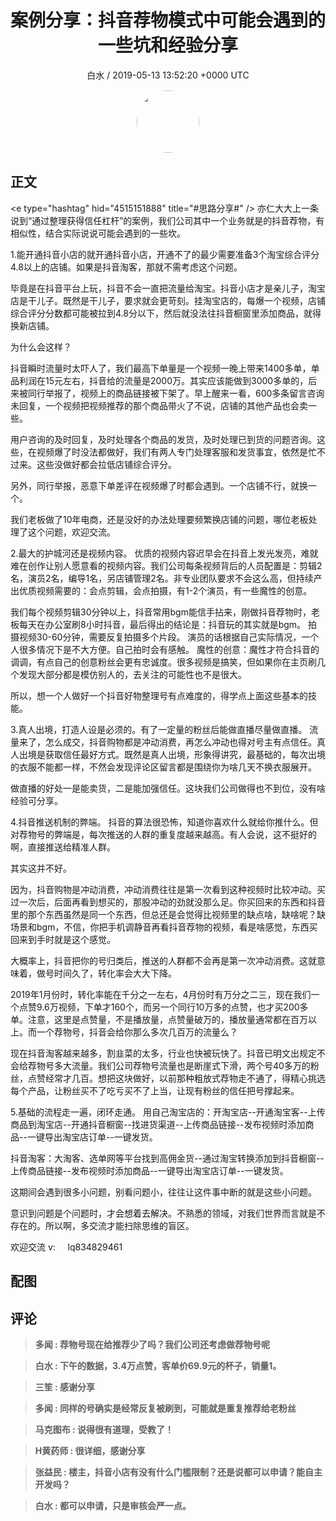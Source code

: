 <h1 align="center">案例分享：抖音荐物模式中可能会遇到的一些坑和经验分享</h1>
<p align="center">
    <a>白水 / 2019-05-13 13:52:20 &#43;0000 UTC</a>
</p>

<div align="center">
    <img src="https://images.zsxq.com/Fj4lWpm_-dMIN2R57mE-g_AatDbT?e=1590940799&amp;token=kIxbL07-8jAj8w1n4s9zv64FuZZNEATmlU_Vm6zD:3tZUgWG3nfiKZ6Mw6Izt79KKcWw=" width="100" height="100" style="border:1px solid;border-radius:50%; color:#ffffff"/>
</div>

## 正文

<div>
&lt;e type=&#34;hashtag&#34; hid=&#34;4515151888&#34; title=&#34;#思路分享#&#34; /&gt; 亦仁大大上一条说到“通过整理获得信任杠杆”的案例，我们公司其中一个业务就是的抖音荐物，有相似性，结合实际说说可能会遇到的一些坎。

1.能开通抖音小店的就开通抖音小店，开通不了的最少需要准备3个淘宝综合评分4.8以上的店铺。如果是抖音淘客，那就不需考虑这个问题。

毕竟是在抖音平台上玩，抖音不会一直把流量给淘宝。抖音小店才是亲儿子，淘宝店是干儿子。既然是干儿子，要求就会更苛刻。挂淘宝店的，每爆一个视频，店铺综合评分分数都可能被拉到4.8分以下，然后就没法往抖音橱窗里添加商品，就得换新店铺。

为什么会这样？

抖音瞬时流量时太吓人了，我们最高下单量是一个视频一晚上带来1400多单，单品利润在15元左右，抖音给的流量是2000万。其实应该能做到3000多单的，后来被同行举报了，视频上的商品链接被下架了。早上醒来一看，600多条留言咨询未回复，一个视频把视频推荐的那个商品带火了不说，店铺的其他产品也会卖一些。

用户咨询的及时回复，及时处理各个商品的发货，及时处理已到货的问题咨询。这些，在视频爆了时没法都做好，我们有两人专门处理客服和发货事宜，依然是忙不过来。这些没做好都会拉低店铺综合评分。

另外，同行举报，恶意下单差评在视频爆了时都会遇到。一个店铺不行，就换一个。

我们老板做了10年电商，还是没好的办法处理要频繁换店铺的问题，哪位老板处理了这个问题，欢迎交流。

2.最大的护城河还是视频内容。
优质的视频内容迟早会在抖音上发光发亮，难就难在创作让别人愿意看的视频内容。我们公司每条视频背后的人员配置是：剪辑2名，演员2名，编导1名，另店铺管理2名。非专业团队要求不会这么高，但持续产出优质视频需要的：会点剪辑，会点拍摄，有1-2个演员，有一些魔性的创意。

我们每个视频剪辑30分钟以上，抖音常用bgm能信手拈来，刚做抖音荐物时，老板每天在办公室刷8小时抖音，最后得出的结论是：抖音玩的其实就是bgm。
拍摄视频30-60分钟，需要反复拍摄多个片段。
演员的话根据自己实际情况，一个人很多情况下是不大方便。自己拍时会有感触。
魔性的创意：魔性才符合抖音的调调，有点自己的创意粉丝会更有忠诚度。很多视频是搞笑，但如果你在主页刷几个发现大部分都是模仿别人的，去关注的可能性也不是很大。

所以，想一个人做好一个抖音好物整理号有点难度的，得学点上面这些基本的技能。

3.真人出境，打造人设是必须的。有了一定量的粉丝后能做直播尽量做直播。
流量来了，怎么成交，抖音购物都是冲动消费，再怎么冲动也得对号主有点信任。真人出境是获取信任最好方式。既然是真人出境，形象得讲究，最基础的，每次出境的衣服不能都一样，不然会发现评论区留言都是围绕你为啥几天不换衣服展开。

做直播的好处一是能卖货，二是能加强信任。这块我们公司做得也不到位，没有啥经验可分享。

4.抖音推送机制的弊端。
抖音的算法很恐怖，知道你喜欢什么就给你推什么。但对荐物号的弊端是，每次推送的人群的重复度越来越高。有人会说，这不挺好的啊，直接推送给精准人群。

其实这并不好。

因为，抖音购物是冲动消费，冲动消费往往是第一次看到这种视频时比较冲动。买过一次后，后面再看到想买的，那股冲动的劲就没那么足。你买回来的东西和抖音里的那个东西虽然是同一个东西，但总还是会觉得比视频里的缺点啥，缺啥呢？缺场景和bgm，不信，你把手机调静音再看抖音荐物的视频，看是啥感觉，东西买回来到手时就是这个感觉。

大概率上，抖音把你的号归类后，推送的人群都不会再是第一次冲动消费。这就意味着，做号时间久了，转化率会大大下降。

2019年1月份时，转化率能在千分之一左右，4月份时有万分之二三，现在我们一个点赞9.6万视频，下单才160个，而另一个同行10万多的点赞，也才买200多单。注意，这里是点赞量，不是播放量，点赞量破万的，播放量通常都在百万以上。而一个荐物号，抖音会给你那么多次几百万的流量么？

现在抖音淘客越来越多，割韭菜的太多，行业也快被玩快了。抖音已明文出规定不会给荐物号多大流量。我们公司荐物号流量也是断崖式下滑，两个号40多万的粉丝，点赞经常才几百。想把这块做好，以前那种粗放式荐物走不通了，得精心挑选每个产品，让粉丝买不了吃亏买不了上当，让现有粉丝的信任把号撑起来。

5.基础的流程走一遍，闭环走通。
用自己淘宝店的：开淘宝店--开通淘宝客--上传商品到淘宝店--开通抖音橱窗--找进货渠道--上传商品链接--发布视频时添加商品--一键导出淘宝店订单--一键发货。

抖音淘客：大淘客、选单网等平台找到高佣金货--通过淘宝转换添加到抖音橱窗--上传商品链接--发布视频时添加商品--一键导出淘宝店订单--一键发货。

这期间会遇到很多小问题，别看问题小，往往让这件事中断的就是这些小问题。

意识到问题是个问题时，才会想着去解决。不熟悉的领域，对我们世界而言就是不存在的。所以啊，多交流才能扫除思维的盲区。

欢迎交流 v:     lq834829461
</div>

## 配图
<div class="image" align="center">

</div>

## 评论

<div align="left">
<div>

<blockquote >
<span> <strong>多闻 : 荐物号现在给推荐少了吗？我们公司还考虑做荐物号呢 </strong></span>
</blockquote>

<blockquote >
<span> <strong>白水 : 下午的数据，3.4万点赞，客单价69.9元的杯子，销量1。 </strong></span>
</blockquote>

<blockquote >
<span> <strong>三笙 : 感谢分享 </strong></span>
</blockquote>

<blockquote >
<span> <strong>多闻 : 同样的号确实是经常反复被刷到，可能就是重复推荐给老粉丝 </strong></span>
</blockquote>

<blockquote >
<span> <strong>马克图布 : 说得很有道理，受教了！ </strong></span>
</blockquote>

<blockquote >
<span> <strong>H黄药师 : 很详细，感谢分享 </strong></span>
</blockquote>

<blockquote >
<span> <strong>张益民 : 楼主，抖音小店有没有什么门槛限制？还是说都可以申请？能自主开发吗？ </strong></span>
</blockquote>

<blockquote >
<span> <strong>白水 : 都可以申请，只是审核会严一点。 </strong></span>
</blockquote>

</div>
</div>